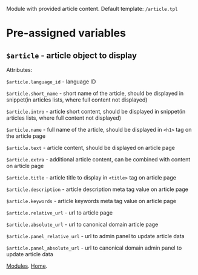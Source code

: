 
Module with provided article content.
Default template: `/article.tpl`

# Pre-assigned variables

## `$article` - article object to display

Attributes:

`$article.language_id` - language ID


`$article.short_name` - short name of the article, should be displayed in snippet(in articles lists, where full content not displayed)

`$article.intro` - article short content, should be displayed in snippet(in articles lists, where full content not displayed)


`$article.name` - full name of the article, should be displayed in `<h1>` tag on the article page

`$article.text` - article content, should be displayed on article page

`$article.extra` - additional article content, can be combined with content on article page

`$article.title` - article title to display in `<title>` tag on article page

`$article.description` - article description meta tag value on article page

`$article.keywords` - article keywords meta tag value on article page


`$article.relative_url` - url to article page

`$article.absolute_url` - url to canonical domain article page

`$article.panel_relative_url` - url to admin panel to update article data

`$article.panel_absolute_url` - url to canonical domain admin panel to update article data


[Modules](index.md).
[Home](../index.md).
